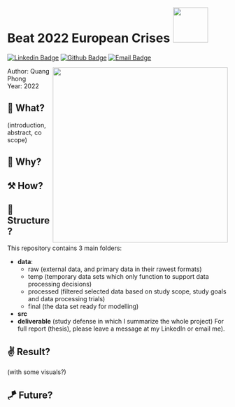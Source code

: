 <h1> Beat 2022 European Crises 
<img src="https://user-images.githubusercontent.com/54467883/224519718-d237f1cb-d31d-4c3f-b97e-c46d3902b770.gif" width="80px">
</h1>

[![Linkedin Badge](https://img.shields.io/badge/-@quangphong-0072b1?style=flat&logo=LinkedIn&link=https://www.linkedin.com/in/quangphong/)](https://www.linkedin.com/in/quangphong/) 
[![Github Badge](https://img.shields.io/badge/-@quang--phong-171515?style=flat&logo=github&logoColor=white&link=https://github.com/quang-phong?tab=repositories)](https://github.com/quang-phong?tab=repositories)
[![Email Badge](https://img.shields.io/badge/-quangtrieuphong@outlook.com-00a2ed?style=flat&logo=microsoftoutlook&logoColor=white&link=mailto:quangtrieuphong@outlook.com)](mailto:quangtrieuphong@outlook.com)

<img align='right' src="https://user-images.githubusercontent.com/54467883/224517067-dbb1df4a-98f4-497b-bdb1-09b142d90d7a.gif" width="400px">

Author: Quang Phong  
Year: 2022

## 🧐 What?
(introduction, abstract, co scope)
## 🤷 Why?

## ⚒️ How?

## 🧱 Structure?
This repository contains 3 main folders:
- **data**:
    + raw (external data, and primary data in their rawest formats)
    + temp (temporary data sets which only function to support data processing decisions)
    + processed (filtered selected data based on study scope, study goals and data processing trials)
    + final (the data set ready for modelling)
- **src** 
- **deliverable** (study defense in which I summarize the whole project)
For full report (thesis), please leave a message at my LinkedIn or email me).

## ✌️ Result?
 (with some visuals?)

## 🪁 Future?
